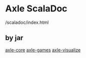 
Axle ScalaDoc
=============

/scaladoc/index.html

by jar
------

<a href="/scaladoc/axle-core/">axle-core</a>
<a href="/scaladoc/axle-games/">axle-games</a>
<a href="/scaladoc/axle-visualize/">axle-visualize</a>

